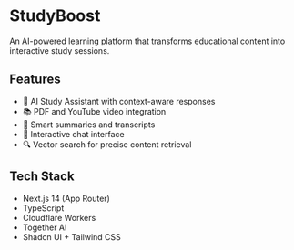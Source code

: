 # StudyBoost

An AI-powered learning platform that transforms educational content into interactive study sessions.

## Features

- 🤖 AI Study Assistant with context-aware responses
- 📚 PDF and YouTube video integration
- 📝 Smart summaries and transcripts
- 💬 Interactive chat interface
- 🔍 Vector search for precise content retrieval

## Tech Stack

- Next.js 14 (App Router)
- TypeScript
- Cloudflare Workers
- Together AI
- Shadcn UI + Tailwind CSS